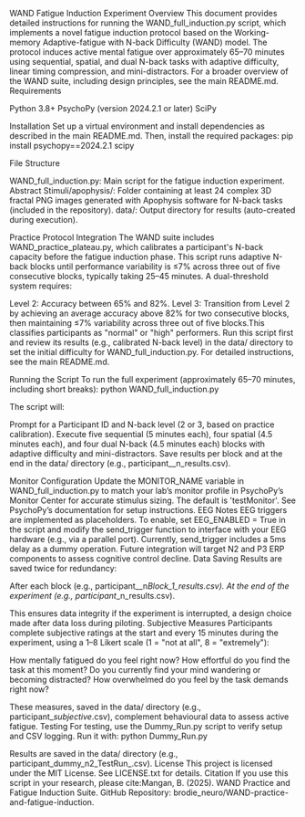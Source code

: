WAND Fatigue Induction Experiment
Overview
This document provides detailed instructions for running the WAND_full_induction.py script, which implements a novel fatigue induction protocol based on the Working-memory Adaptive-fatigue with N-back Difficulty (WAND) model. The protocol induces active mental fatigue over approximately 65–70 minutes using sequential, spatial, and dual N-back tasks with adaptive difficulty, linear timing compression, and mini-distractors. For a broader overview of the WAND suite, including design principles, see the main README.md.
Requirements

Python 3.8+
PsychoPy (version 2024.2.1 or later)
SciPy

Installation
Set up a virtual environment and install dependencies as described in the main README.md. Then, install the required packages:
pip install psychopy==2024.2.1 scipy

File Structure

WAND_full_induction.py: Main script for the fatigue induction experiment.
Abstract Stimuli/apophysis/: Folder containing at least 24 complex 3D fractal PNG images generated with Apophysis software for N-back tasks (included in the repository).
data/: Output directory for results (auto-created during execution).

Practice Protocol Integration
The WAND suite includes WAND_practice_plateau.py, which calibrates a participant's N-back capacity before the fatigue induction phase. This script runs adaptive N-back blocks until performance variability is ≤7% across three out of five consecutive blocks, typically taking 25–45 minutes. A dual-threshold system requires:

Level 2: Accuracy between 65% and 82%.
Level 3: Transition from Level 2 by achieving an average accuracy above 82% for two consecutive blocks, then maintaining ≤7% variability across three out of five blocks.This classifies participants as "normal" or "high" performers. Run this script first and review its results (e.g., calibrated N-back level) in the data/ directory to set the initial difficulty for WAND_full_induction.py. For detailed instructions, see the main README.md.

Running the Script
To run the full experiment (approximately 65–70 minutes, including short breaks):
python WAND_full_induction.py

The script will:

Prompt for a Participant ID and N-back level (2 or 3, based on practice calibration).
Execute five sequential (5 minutes each), four spatial (4.5 minutes each), and four dual N-back (4.5 minutes each) blocks with adaptive difficulty and mini-distractors.
Save results per block and at the end in the data/ directory (e.g., participant_<ID>_n<level>_results.csv).

Monitor Configuration
Update the MONITOR_NAME variable in WAND_full_induction.py to match your lab’s monitor profile in PsychoPy’s Monitor Center for accurate stimulus sizing. The default is 'testMonitor'. See PsychoPy’s documentation for setup instructions.
EEG Notes
EEG triggers are implemented as placeholders. To enable, set EEG_ENABLED = True in the script and modify the send_trigger function to interface with your EEG hardware (e.g., via a parallel port). Currently, send_trigger includes a 5ms delay as a dummy operation. Future integration will target N2 and P3 ERP components to assess cognitive control decline.
Data Saving
Results are saved twice for redundancy:

After each block (e.g., participant_<ID>_n<level>_Block_1_results.csv).
At the end of the experiment (e.g., participant_<ID>_n<level>_results.csv).

This ensures data integrity if the experiment is interrupted, a design choice made after data loss during piloting.
Subjective Measures
Participants complete subjective ratings at the start and every 15 minutes during the experiment, using a 1–8 Likert scale (1 = "not at all", 8 = "extremely"):

How mentally fatigued do you feel right now?
How effortful do you find the task at this moment?
Do you currently find your mind wandering or becoming distracted?
How overwhelmed do you feel by the task demands right now?

These measures, saved in the data/ directory (e.g., participant_<ID>_subjective_<timestamp>.csv), complement behavioural data to assess active fatigue.
Testing
For testing, use the Dummy_Run.py script to verify setup and CSV logging. Run it with:
python Dummy_Run.py

Results are saved in the data/ directory (e.g., participant_dummy_n2_TestRun_<timestamp>.csv).
License
This project is licensed under the MIT License. See LICENSE.txt for details.
Citation
If you use this script in your research, please cite:Mangan, B. (2025). WAND Practice and Fatigue Induction Suite. GitHub Repository: brodie_neuro/WAND-practice-and-fatigue-induction.
